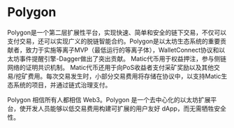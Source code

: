 # 

# Polygon

Polygon是一个第二层扩展性平台，实现快速、简单和安全的链下交易，不仅可以支付交易，还可以实现广义的脱链智能合约。Polygon是以太坊生态系统的重要贡献者，致力于实施等离子MVP（最低运行的等离子体），WalletConnect协议和以太坊事件提醒引擎-Dagger做出了突出贡献。
Matic代币用于权益押注，参与侧链网络的证明共识机制。 Matic代币还用于向PoS收益者支付采矿奖励以及其他交易/挖矿费用。每次交易发生时，小部分交易费用将存储在协议中，以支持Matic生态系统的项目，并通过链式治理支付。

Polygon 相信所有人都相信 Web3。Polygon 是一个去中心化的以太坊扩展平台，使开发人员能够以低交易费用构建可扩展的用户友好 dApp，而无需牺牲安全性。

